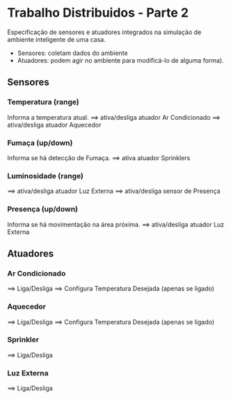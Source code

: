 # Trabalho Distribuidos - Parte 2

Especificação de sensores e atuadores integrados na simulação de ambiente inteligente de uma casa.
- Sensores: coletam dados do ambiente
- Atuadores: podem agir no ambiente para modificá-lo de alguma forma).

## Sensores
### Temperatura (range)
Informa a temperatura atual.
==> ativa/desliga atuador Ar Condicionado
==> ativa/desliga atuador Aquecedor

### Fumaça (up/down)
Informa se há detecção de Fumaça.
==> ativa atuador Sprinklers

### Luminosidade (range)
==> ativa/desliga atuador Luz Externa
==> ativa/desliga sensor de Presença

### Presença (up/down)
Informa se há movimentação na área próxima.
==> ativa/desliga atuador Luz Externa

## Atuadores
### Ar Condicionado
==> Liga/Desliga
==> Configura Temperatura Desejada (apenas se ligado)

### Aquecedor
==> Liga/Desliga
==> Configura Temperatura Desejada (apenas se ligado)

### Sprinkler
==> Liga/Desliga

### Luz Externa
==> Liga/Desliga
